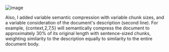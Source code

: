 ![image](https://github.com/user-attachments/assets/235ddc4c-4c1b-4d5e-a5ff-f174b306044b)

Also, I added variable semantic compression with variable chunk sizes, and a variable consideration of the document's description (second line). For example, {context,2,7,5} will semantically compress the document to approximately 30% of its original length with sentence-sized chunks, weighting similarity to the description equally to similarity to the entire document body.
